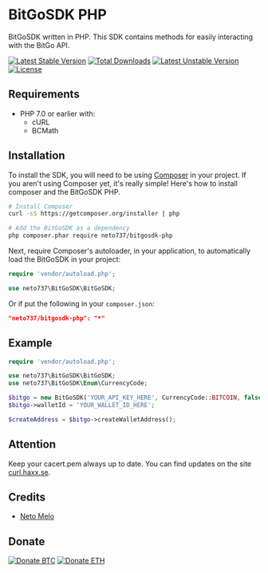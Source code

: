 
# BitGoSDK PHP

BitGoSDK written in PHP. This SDK contains methods for easily interacting with the BitGo API.

[![Latest Stable Version](https://poser.pugx.org/neto737/bitgosdk-php/version)](https://packagist.org/packages/neto737/bitgosdk-php) [![Total Downloads](https://poser.pugx.org/neto737/bitgosdk-php/downloads)](https://packagist.org/packages/neto737/bitgosdk-php) [![Latest Unstable Version](https://poser.pugx.org/neto737/bitgosdk-php/v/unstable)](//packagist.org/packages/neto737/bitgosdk-php) [![License](https://poser.pugx.org/neto737/bitgosdk-php/license)](https://packagist.org/packages/neto737/bitgosdk-php)

## Requirements
- PHP 7.0 or earlier with:
  - cURL
  - BCMath

## Installation

To install the SDK, you will need to be using [Composer](http://getcomposer.org/) in your project. If you aren't using Composer yet, it's really simple! Here's how to install composer and the BitGoSDK PHP.
```sh
# Install Composer
curl -sS https://getcomposer.org/installer | php

# Add the BitGoSDK as a dependency
php composer.phar require neto737/bitgosdk-php
```

Next, require Composer's autoloader, in your application, to automatically load the BitGoSDK in your project:

```php
require 'vendor/autoload.php';

use neto737\BitGoSDK\BitGoSDK;
```

Or if put the following in your `composer.json`:

```json
"neto737/bitgosdk-php": "*"
```
  
## Example

```php
require 'vendor/autoload.php';

use neto737\BitGoSDK\BitGoSDK;
use neto737\BitGoSDK\Enum\CurrencyCode;

$bitgo = new BitGoSDK('YOUR_API_KEY_HERE', CurrencyCode::BITCOIN, false);
$bitgo->walletId = 'YOUR_WALLET_ID_HERE';

$createAddress = $bitgo->createWalletAddress();
```

## Attention

Keep your cacert.pem always up to date. You can find updates on the site [curl.haxx.se](https://curl.haxx.se/docs/caextract.html).


## Credits
- <a href="https://github.com/neto737" target="_blank">Neto Melo</a>

## Donate
[![Donate BTC](https://img.shields.io/badge/donate-BTC-ff9900.svg)](https://blockchain.info/address/12oyGgGHYp1NxtoQFUmaoqm1z8XAeTQKUb) [![Donate ETH](https://img.shields.io/badge/donate-ETH-3C3C3D.svg)](https://etherscan.io/address/0xE461A5aC39a86Ec651AB49277637e6d4417257fA)
